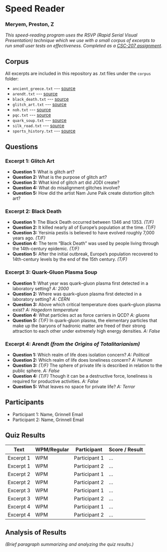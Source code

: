 # Speed Reader
### Meryem, Preston, Z
*This speed-reading program uses the RSVP (Rapid Serial Visual Presentation) technique which we use with a small corpus of excerpts to run small user tests on effectiveness. Completed as a [CSC-207 assignment](osera.cs.grinnell.edu/ttap/data-structures-labs/speed-reader.html).*

## Corpus
All excerpts are included in this repository as .txt files under the `corpus` folder:  
- `ancient_greece.txt` --- [source](https://en.wikipedia.org/wiki/Ancient_Greece)
- `arendt.txt` --- [source](https://social-ecology.org/wp/wp-content/uploads/2024/03/Hannah-Arendt-The-Origins-of-Totalitarianism-Harcourt-Brace-Jovanovich-1973.pdf)
- `black_death.txt` --- [source](https://en.wikipedia.org/wiki/Black_Death)
- `glitch_art.txt` --- [source](https://en.wikipedia.org/wiki/Glitch_art)
- `noh.txt` --- [source](https://en.wikipedia.org/wiki/Noh)
- `pqc.txt` --- [source](https://en.wikipedia.org/wiki/Post-quantum_cryptography)
- `quark_soup.txt` --- [source](https://en.wikipedia.org/wiki/Quark%E2%80%93gluon_plasma)
- `silk_road.txt` --- [source](https://en.wikipedia.org/wiki/Silk_Road)
- `sports_history.txt` --- [source](https://en.wikipedia.org/wiki/History_of_sport)


## Questions

### Excerpt 1: Glitch Art
- **Question 1:**  What is glitch art?
- **Question 2:**  What is the purpose of glitch art?
- **Question 3:**  What kind of glitch art did JODI create?
- **Question 4:**  What do misalignment glitches involve?
- **Question 5:**  How did the artist Nam June Paik create distortion glitch art?

### Excerpt 2: Black Death
- **Question 1:** The Black Death occurred between 1346 and 1353. *(T/F)*
- **Question 2:** It killed nearly all of Europe’s population at the time. *(T/F)*
- **Question 3:** Yersinia pestis is believed to have evolved roughly 7,000 years ago. *(T/F)*
- **Question 4:** The term “Black Death” was used by people living through the 14th-century epidemic. *(T/F)*
- **Question 5:** After the initial outbreak, Europe’s population recovered to 14th-century levels by the end of the 15th century. *(T/F)*

### Excerpt 3: Quark-Gluon Plasma Soup
- **Question 1:**  What year was quark–gluon plasma first detected in a laboratory setting?   *A: 2000*
- **Question 2:**  Where was quark–gluon plasma first detected in a laboratory setting?   *A: CERN*
- **Question 3:**  Above which critical temperature does quark–gluon plasma exist?   *A: Hagedorn temperature*
- **Question 4:**  What particles act as force carriers in QCD?   *A: gluons*
- **Question 5:**  *(T/F)* In quark-gluon plasma, the elementary particles that make up the baryons of hadronic matter are freed of their strong attraction to each other under extremely high energy densities.   *A: False*

### Excerpt 4: Arendt *(from the Origins of Totalitarianism)*
- **Question 1:**  Which realm of life does isolation concern?   *A: Political*
- **Question 2:**  Which realm of life does loneliness concern?   *A: Human*
- **Question 3:**  *(T/F)* The sphere of private life is described in relation to the public sphere.   *A: False*
- **Question 4:**  *(T/F)* Though it can be a destructive force, loneliness is required for productive activities.   *A: False*
- **Question 5:**  What leaves no space for private life?   *A: Terror*

## Participants
- Participant 1: Name, Grinnell Email  
- Participant 2: Name, Grinnell Email   

## Quiz Results
| Text | WPM/Regular | Participant | Score / Result |
|---------|---|------------|----------------|
| Excerpt 1 | WPM | Participant 1 | … |
| Excerpt 1 | WPM | Participant 2 | … |
| Excerpt 2 | WPM | Participant 1 | … |
| Excerpt 2 | WPM | Participant 2 | … |
| Excerpt 3 | WPM | Participant 1 | … |
| Excerpt 3 | WPM | Participant 2 | … |
| Excerpt 4 | WPM | Participant 1 | … |
| Excerpt 4 | WPM | Participant 2 | … |

## Analysis of Results
*(Brief paragraph summarizing and analyzing the quiz results.)*








